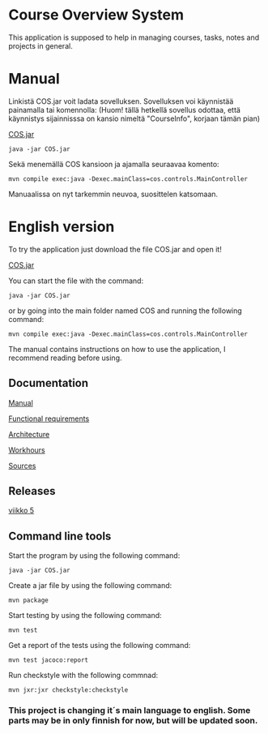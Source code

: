 # Course Overview System

This application is supposed to help in managing courses, tasks, notes and projects in general.

# Manual

Linkistä COS.jar voit ladata sovelluksen. Sovelluksen voi käynnistää painamalla tai komennolla:
(Huom! tällä hetkellä sovellus odottaa, että käynnistys sijainnisssa on kansio nimeltä "CourseInfo", korjaan tämän pian)

[COS.jar](https://github.com/KirillosTY/Course-Overview-System/blob/e5f0174bc5bbb77228039705f542158f7443dd2f/CourseOverviewSystem/COS/COS-1.0-SNAPSHOT.jar)
```
java -jar COS.jar
``` 
Sekä menemällä COS kansioon ja ajamalla seuraavaa komento: 

```
mvn compile exec:java -Dexec.mainClass=cos.controls.MainController
```
Manuaalissa on nyt tarkemmin neuvoa, suosittelen katsomaan.

# English version 
To try the application just download the file COS.jar and open it!

[COS.jar](https://github.com/KirillosTY/Course-Overview-System/blob/e5f0174bc5bbb77228039705f542158f7443dd2f/CourseOverviewSystem/COS/COS-1.0-SNAPSHOT.jar)

You can start the file with the command:
```
java -jar COS.jar
``` 
or by going into the main folder named COS and running the following command:

```
mvn compile exec:java -Dexec.mainClass=cos.controls.MainController
```

The manual contains instructions on how to use the application, I recommend reading before using.



## Documentation

[Manual](https://github.com/KirillosTY/Course-Overview-System/blob/add458b133a8899c24060d1ac7bb28f35db63aca/Documentation/Manual.md)

[Functional requirements](Documentation/Vaatimusmäärittely.md)

[Architecture](https://github.com/KirillosTY/Course-Overview-System/blob/05d7623690ac84c01097ee8f81aee742d673a6e2/Documentation/Architecture.md)

[Workhours](Documentation/workhours.md)

[Sources](https://github.com/KirillosTY/Course-Overview-System/blob/31b5304e729e51ac6abdbc645ae2f2cb87f23967/Documentation/Sources.md)

## Releases

[viikko 5](https://github.com/KirillosTY/Course-Overview-System/releases/tag/viikko5)

## Command line tools

Start the program by using the following command:
```
java -jar COS.jar
```

Create a jar file by using the following command:
```
mvn package
```

Start testing by using the following command:
```
mvn test
```

Get a report of the tests using the following command:
```
mvn test jacoco:report
```
Run checkstyle with the following commnad:
```
mvn jxr:jxr checkstyle:checkstyle
``` 




### This project is changing it´s main language to english. Some parts may be in only finnish for now, but will be updated soon.
